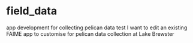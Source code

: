 # field_data
app development for collecting pelican data
test
I want to edit an existing FAIME app to customise for pelican data collection at Lake Brewster
